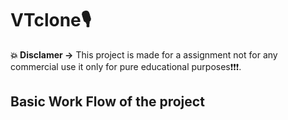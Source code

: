 # **VTclone🎙**

**💥 Disclamer ->** This project is made for a assignment  not for any commercial use it only for pure educational purposes❗❗❗.

## **Basic Work Flow of the project** 

<a href="#"><img width="100%" height="./mda/Screenshot_1.png" height="175px"/></a>
